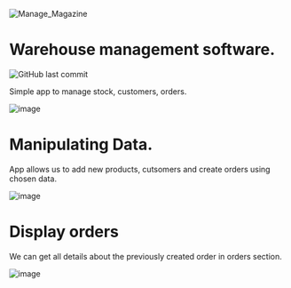 ![Manage_Magazine](https://github.com/MaciejPuchalskii/ManageMagazine/assets/116656797/89e24e13-5cd9-411a-b996-faf993d329e3)
# Warehouse management software.
![GitHub last commit](https://img.shields.io/github/last-commit/MaciejPuchalskii/ManageMagazine)

Simple app to manage stock, customers, orders. 

![image](https://github.com/MaciejPuchalskii/ManageMagazine/assets/116656797/76771ea5-48f1-4104-ac91-af626fb08900)

# Manipulating Data.
App allows us to add new products, cutsomers and create orders using chosen data.

![image](https://github.com/MaciejPuchalskii/ManageMagazine/assets/116656797/1e0388d3-aa6f-483f-91ee-b5caaaddd121)

# Display orders

We can get all details about the previously created order in orders section.

![image](https://github.com/MaciejPuchalskii/ManageMagazine/assets/116656797/014f8aa4-a8e2-4030-8b9c-27d8311f8511)

